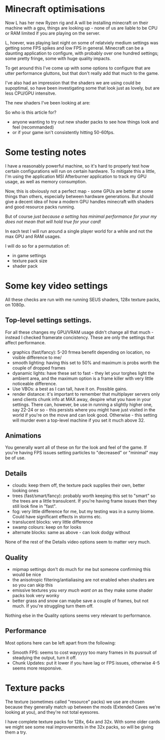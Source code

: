 # Minecraft optimisations

Now L has her new Ryzen rig and A will be installing minecraft on their machine with a gpu, things are looking up - none of us are liable to be CPU or RAM limited if you are playing on the server.

L, hoever, was playing last night on some of relatviely medium settings was getting some FPS spikes and low FPS in general.
Minecraft can be a daunting application to configure, with probably over one hundred settings; some pretty fringe, some with huge quality impacts.

To get around this I've come up with some options to configure that are utter performance gluttons, but that don't really add that much to the game.

I've also had an impression that the shaders we are using could be supoptimal, so have been investigating some that look just as lovely, but are less CPU/GPU intensitve.

The new shaders I've been looking at are:


So who is this article for?
- anyone wanting to try out new shader packs to see how things look and feel (recommanded)
- or if your game isn't consistently hitting 50-60fps.

# Some testing notes

I have a reasonably powerful machine, so it's hard to properly test how certain configurations will run on certain hardware.
To mitigate this a little, I'm using the application MSI Afterburner application to track my GPU usage, as well as memory consumption.

Now, this is obviously not a perfect map - some GPUs are better at some things than others, especially between hardware generations.
But should give a decent idea of how a modern GPU handles minecraft with shaders and good resource packs running.

But of course *just because a setting has minimal performance for your my does not mean that will hold true for your card*!

In each test I will run around a single player world for a while and not the max GPU and RAM usages.

I will do so for a permutation of:
- in game settings
- texture pack size
- shader pack

# Some key video settings
All these checks are run with me running SEUS shaders, 128x texture packs, on 1080p.

## Top-level settings settings.
For all these changes my GPU/VRAM usage didn't change all that much - instead I checked framerate concistency.
These are only the settings that affect performance.

- graphics (fast/fancy): 5-20 frmea benefit depending on location, no visible difference to me/
- smooth lighting: having this set to 50% and maximum is probs worth the couple of dropped frames
- dyanamic lights: have these set to fast - they let your torghes light the ambient area, and the maximum option is a frame killer with very little noticeable difference.
- Use VBOs: a best as I can tall, have it on. Possible gains.
- render distance: it's important to remember that multiplayer servers only send clients chunk info at MAX away, despire what you have in your settings. There can, however, be use in running a slightly higher one, say 22-24 or so - this persists where you might have just visited in the world if you're on the move and can look good. Otherwise - this setting will murder even a top-level machine if you set it much above 32.

## Animations

You generally want all of these on for the look and feel of the game.
If you're having FPS issues setting particles to "decreased" or "minimal" may be of use.


## Details
- clouds: keep them off, the texture pack supplies their own, better looking ones
- trees (fast/smart/fancy): probably worth keeping this set to "smart" so the trees are a little transulcent. If you're having frame issues then they still look fine in "fast".
- fog: very little difference for me, but my testing was in a sunny biome. Could have significant effects in storms etc.
- translucent blocks: very little difference
- swamp colours: keep on for looks
- alternate blocks: same as above - can look dodgy without

None of the rest of the Details video options seem to matter very much.


## Quality
- mipmap settings don't do much for me but someone confirming this would be nice
- the anisotropic filtering/antialiasing are not enabled when shaders are so you can skip this
- emissive textures you *very much want on* as they make some shader packs look very wonky
- better grass and snow can maybe save a couple of frames, but not much. If you're struggling turn them off.

Nothing else in the Quality options seems very relevant to performance.

## Performance
Most options here can be left apart from the following:

- Smooth FPS: seems to cost wayyyyy too many frames in its pusrsuit of steadying the output, turn it off.
- Chunk Updates: put it lower if you have lag or FPS issues, otherwise 4-5 seems more responsive.


# Texture packs

The texture (sometimes called "resource" packs) we use are chosen because they generally match up between the mods (Extended Caves we're looking at you), and they're not total eyesores.

I have complete texture packs for 128x, 64x and 32x. With some older cards we might see some real improvements in the 32x packs, so will be giving them a try.

